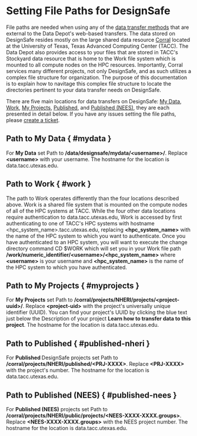 # Setting File Paths for DesignSafe 

File paths are needed when using any of the [data transfer methods](/user-guide/managingdata/datatransfer/) that are external to the Data Depot's web-based transfers.  The data stored on DesignSafe resides mostly on the large shared data resource [Corral](https://docs.tacc.utexas.edu/hpc/corral/) located at the University of Texas, Texas Advanced Computing Center (TACC). The Data Depot also provides access to your files that are stored in TACC's Stockyard data resource that is home to the Work file system which is mounted to all compute nodes on the HPC resources. Importantly, Corral services many different projects, not only DesignSafe, and as such utilizes a complex file structure for organization. The purpose of this documentation is to explain how to navitage this complex file structure to locate the directories pertinent to your data transfer needs on DesignSafe. 

There are five main locations for data transfers on DesignSafe: <a href="#mydata">My Data</a>, <a href="#work">Work</a>, <a href="#myprojects">My Projects</a>, <a href="#published-nheri">Published</a>, and <a href="#published-nees">Published (NEES)</a>, they are each presented in detail below. If you have any issues setting the file paths, please [create a ticket](https://designsafe-ci.org/help).

## Path to My Data { #mydata }

For <strong>My Data</strong> set Path to <strong>/data/designsafe/mydata/&lt;username&gt;/</strong>. Replace <strong>&lt;username&gt;</strong> with your username. The hostname for the location is data.tacc.utexas.edu.

## Path to Work { #work }

The path to Work operates differently than the four locations described above. Work is a shared file system that is mounted on the compute nodes of all of the HPC systems at TACC. While the four other data locations require authentication to data.tacc.utexas.edu, Work is accessed by first authenticating to one of TACC's HPC systems with hostname &lt;hpc_system_name&gt;.tacc.utexas.edu, replacing <strong>&lt;hpc_system_name&gt;</strong> with the name of the HPC system to which you want to authenticate.
Once you have authenticated to an HPC system, you will want to execute the change directory command CD $WORK which will set you in your Work file path <strong>/work/numeric_identifier/&lt;username&gt;/&lt;hpc_system_name&gt;</strong> where <strong>&lt;username&gt;</strong> is your username and <strong>&lt;hpc_system_name&gt;</strong> is the name of the HPC system to which you have authenticated.  

## Path to My Projects { #myprojects }

For <strong>My Projects</strong> set Path to <strong>/corral/projects/NHERI/projects/&lt;project-uuid&gt;/</strong>. Replace <strong>&lt;project-uid&gt;</strong> with the project's universally unique identifier (UUID). You can find your project's UUID by clicking the blue text just below the Description of your project <strong>Learn how to transfer data to this project</strong>. The hostname for the location is data.tacc.utexas.edu.

## Path to Published { #published-nheri }

For <strong>Published </strong>DesignSafe projects set Path to <strong>/corral/projects/NHERI/published/&lt;PRJ-XXXX&gt;</strong>. Replace <strong>&lt;PRJ-XXXX&gt;</strong> with the project's number. The hostname for the location is data.tacc.utexas.edu.

## Path to Published (NEES) { #published-nees }

For <strong>Published (NEES)</strong> projects set Path to <strong>/corral/projects/NHERI/public/projects/&lt;NEES-XXXX-XXXX.groups&gt;</strong>. Replace <strong>&lt;NEES-XXXX-XXXX.groups&gt;</strong> with the NEES project number. The hostname for the location is data.tacc.utexas.edu.


